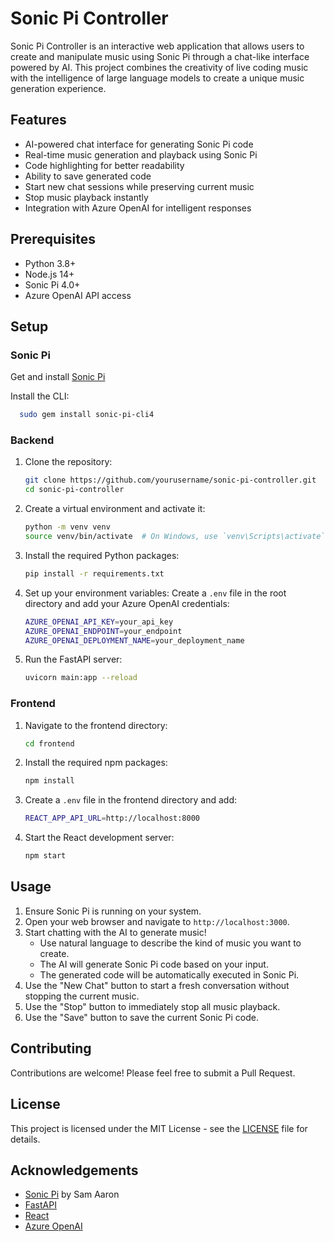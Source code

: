 # Sonic Pi Controller

Sonic Pi Controller is an interactive web application that allows users to create and manipulate music using Sonic Pi through a chat-like interface powered by AI. This project combines the creativity of live coding music with the intelligence of large language models to create a unique music generation experience.

## Features

- AI-powered chat interface for generating Sonic Pi code
- Real-time music generation and playback using Sonic Pi
- Code highlighting for better readability
- Ability to save generated code
- Start new chat sessions while preserving current music
- Stop music playback instantly
- Integration with Azure OpenAI for intelligent responses

## Prerequisites

- Python 3.8+
- Node.js 14+
- Sonic Pi 4.0+
- Azure OpenAI API access

## Setup

### Sonic Pi

Get and install [Sonic Pi](https://sonic-pi.net/)

Install the CLI:

```bash
  sudo gem install sonic-pi-cli4
```

### Backend

1. Clone the repository:

   ```bash
   git clone https://github.com/yourusername/sonic-pi-controller.git
   cd sonic-pi-controller
   ```

2. Create a virtual environment and activate it:

   ```bash
   python -m venv venv
   source venv/bin/activate  # On Windows, use `venv\Scripts\activate`
   ```

3. Install the required Python packages:

   ```bash
   pip install -r requirements.txt
   ```

4. Set up your environment variables:
   Create a `.env` file in the root directory and add your Azure OpenAI credentials:

   ```bash
   AZURE_OPENAI_API_KEY=your_api_key
   AZURE_OPENAI_ENDPOINT=your_endpoint
   AZURE_OPENAI_DEPLOYMENT_NAME=your_deployment_name
   ```

5. Run the FastAPI server:

   ```bash
   uvicorn main:app --reload
   ```

### Frontend

1. Navigate to the frontend directory:

   ```bash
   cd frontend
   ```

2. Install the required npm packages:

   ```bash
   npm install
   ```

3. Create a `.env` file in the frontend directory and add:

   ```bash
   REACT_APP_API_URL=http://localhost:8000
   ```

4. Start the React development server:

   ```bash
   npm start
   ```

## Usage

1. Ensure Sonic Pi is running on your system.
2. Open your web browser and navigate to `http://localhost:3000`.
3. Start chatting with the AI to generate music!
   - Use natural language to describe the kind of music you want to create.
   - The AI will generate Sonic Pi code based on your input.
   - The generated code will be automatically executed in Sonic Pi.
4. Use the "New Chat" button to start a fresh conversation without stopping the current music.
5. Use the "Stop" button to immediately stop all music playback.
6. Use the "Save" button to save the current Sonic Pi code.

## Contributing

Contributions are welcome! Please feel free to submit a Pull Request.

## License

This project is licensed under the MIT License - see the [LICENSE](LICENSE) file for details.

## Acknowledgements

- [Sonic Pi](https://sonic-pi.net/) by Sam Aaron
- [FastAPI](https://fastapi.tiangolo.com/)
- [React](https://reactjs.org/)
- [Azure OpenAI](https://azure.microsoft.com/en-us/products/cognitive-services/openai-service/)